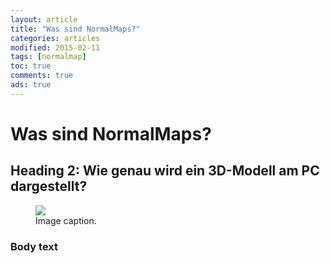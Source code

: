 ```yaml
---
layout: article
title: "Was sind NormalMaps?"
categories: articles
modified: 2015-02-11
tags: [normalmap]
toc: true
comments: true
ads: true
---
```


# Was sind NormalMaps? 

## Heading 2: Wie genau wird ein 3D-Modell am PC dargestellt? 

<figure>
	<img src="{{ site.url }}/images/NormalMap/stone_and_displ_and_ao.png">
	<figcaption>Image caption.</figcaption>
</figure>

### Body text
